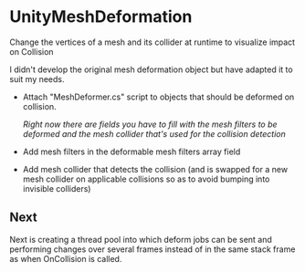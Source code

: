 # UnityMeshDeformation
Change the vertices of a mesh and its collider at runtime to visualize impact on Collision

I didn't develop the original mesh deformation object but have adapted it to suit my needs.

- Attach "MeshDeformer.cs" script to objects that should be deformed on collision.
  
  *Right now there are fields you have to fill with the mesh filters to be deformed and the mesh collider that's used for the collision detection*
  
- Add mesh filters in the deformable mesh filters array field

- Add mesh collider that detects the collision (and is swapped for a new mesh collider on applicable collisions so as to avoid bumping into invisible colliders)


## Next ##
Next is creating a thread pool into which deform jobs can be sent and performing changes over several frames instead of in the same stack frame as when OnCollision is called.
